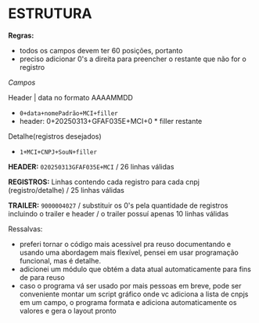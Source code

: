 # ESTRUTURA 

**Regras:**     
- todos os campos devem ter 60 posições, portanto 
- preciso adicionar 0's a direita para preencher o restante que não for o registro

*Campos*

Header
| data no formato AAAAMMDD
- ``0+data+nomePadrão+MCI+filler``
- header: 0+20250313+GFAF035E+MCI+0 * filler restante

Detalhe(registros desejados)
- ``1+MCI+CNPJ+SouN+filler``


**HEADER:** ``020250313GFAF035E+MCI``
/ 26 linhas válidas

**REGISTROS:**
Linhas contendo cada registro para cada cnpj (registro/detalhe) / 25 linhas válidas


 **TRAILER:** ``9000004027`` / substituir os 0's pela quantidade de registros incluindo o trailer e header / o trailer possuí apenas 10 linhas válidas


Ressalvas:
- preferi tornar o código mais acessível pra reuso documentando e usando uma abordagem mais flexível, pensei em usar programação funcional, mas é detalhe.
- adicionei um módulo que obtém a data atual automaticamente para fins de para reuso
- caso o programa vá ser usado por mais pessoas em breve, pode ser conveniente montar um script gráfico onde vc adiciona a lista de cnpjs em um campo, o programa formata e adiciona automaticamente os valores e gera o layout pronto